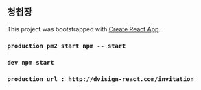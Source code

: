 ## 청첩장

This project was bootstrapped with [Create React App](https://github.com/facebook/create-react-app).

### `production pm2 start npm -- start`
### `dev npm start`

### `production url : http://dvisign-react.com/invitation`


